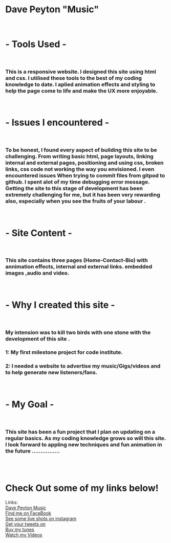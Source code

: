 # Dave Peyton "Music"

<br>

# - Tools Used - 

<br>

### This is a responsive website. I designed this site using html and css. I utilised these tools to the best of my coding knowledge to date. I aplied animation effects and styling to help the page come to life and make the UX more enjoyable.
<br>

# - Issues I encountered -
<br>

 ### To be honest, I found every aspect of building this site to be challenging. From writing basic html, page layouts, linking internal and external pages, positioning and using css, broken links, css code not working the way you envisioned. I even encountered issues When trying to commit files from gitpod to github. I spent alot of my time debugging error message. Getting the site to this stage of development has been extremely challenging for me, but it has been very rewarding also, especially when you see the fruits of your labour .  
 <br>

# - Site Content -
<br>

### This site contains three pages (Home-Contact-Bio) with annimation effects, internal and external links. embedded images ,audio and video.
 <br>
 
 # - Why I created this site -

 <br>

### My intension was to kill two birds with one stone with the development of this site . 
### 1: My first milestone project for code institute.
### 2: I needed a website to advertise my music/Gigs/videos and to help generate new listeners/fans.
 <br>
 
# - My Goal -
<br>

### This site has been a fun project that I plan on updating on a regular basics. As my coding knowledge grows so will this site. I look forward to appling new techniques and fun animation in the future ................
 <br>
 <br>



# Check Out some of my links below!
Links:
<br>
[Dave Peyton Music](http://www.davepeytonmusic.com)<br>
[Find me on FaceBook](https://www.facebook.com/davepeytonsmusic)<br>
[See some live shots on instagram](https://www.instagram.com/davepeytonmusic)<br>
[Get your tweets on ](https://twitter.com/DavePeytonMusic)<br>
[Buy my tunes](https://distrokid.com/hyperfollow/davepeyton/baby-come-on)<br>
[Watch my Videos](https://www.youtube.com/watch?v=sJavM9nquFY)


 
